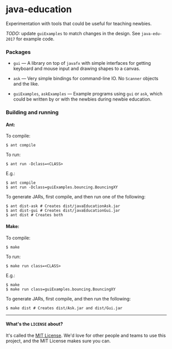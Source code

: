 # java-education

Experimentation with tools that could be useful for teaching newbies.

*TODO:* update `guiExamples` to match changes in the design. See
`java-edu-2017` for example code.

### Packages

- `gui` &mdash; A library on top of `javafx` with simple interfaces for
getting keyboard and mouse input and drawing shapes to a canvas.

- `ask` &mdash; Very simple bindings for command-line IO. No `Scanner`
objects and the like.

- `guiExamples`, `askExamples` &mdash; Example programs using `gui` or `ask`,
which could be written by or with the newbies during newbie education.

### Building and running


#### Ant:

To compile:

```
$ ant compile
```

To run:

```
$ ant run -Dclass=<CLASS>
```

E.g.:

```
$ ant compile
$ ant run -Dclass=guiExamples.bouncing.BouncingXY
```

To generate JARs, first compile, and then run one of the following:

```
$ ant dist-ask # Creates dist/javaEducationAsk.jar
$ ant dist-gui # Creates dist/javaEducationGui.jar
$ ant dist # Creates both
```

#### Make:

To compile:

```
$ make
```

To run:

```
$ make run class=<CLASS>
```

E.g.:

```
$ make
$ make run class=guiExamples.bouncing.BouncingXY
```

To generate JARs, first compile, and then run the following:

```
$ make dist # Creates dist/Ask.jar and dist/Gui.jar
```

---

#### What's the `LICENSE` about?

It's called the [MIT License](http://choosealicense.com/licenses/mit/).
We'd love for other people and teams to use this project, and the MIT License
makes sure you can.

